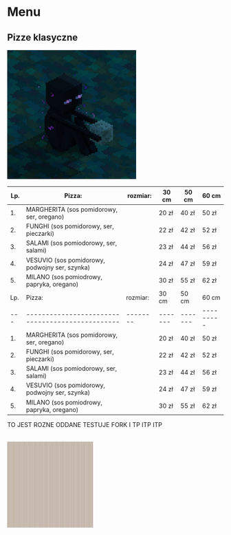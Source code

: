 # Menu

## Pizze klasyczne 


<img src = "img/enderman.png" width = 300>


|Lp.|Pizza:                                          |rozmiar: | 30 cm | 50 cm | 60 cm |
|---|------------------------------------------------|--------|-------|-------|---------|
|1. |MARGHERITA (sos pomidorowy, ser, oregano)       |        |20 zł  | 40 zł | 50 zł   |
|2. |FUNGHI (sos pomidorowy, ser, pieczarki)         |        |22 zł  | 42 zł | 52 zł   |
|3. |SALAMI (sos pomiodorowy, ser, salami)           |        |23 zł  | 44 zł | 56 zł   |
|4. |VESUVIO (sos pomidorowy, podwojny ser, szynka)  |        |24 zł  | 47 zł | 59 zł   |
|5. |MILANO (sos pomiodrowy, papryka, oregano)       |        |30 zł  | 55 zł | 62 zł   |
|Lp.|Pizza:                                          |rozmiar: | 30 cm | 50 cm | 60 cm |
|---|------------------------------------------------|--------|-------|-------|---------|
|1. |MARGHERITA (sos pomidorowy, ser, oregano)       |        |20 zł  | 40 zł | 50 zł   |
|2. |FUNGHI (sos pomidorowy, ser, pieczarki)         |        |22 zł  | 42 zł | 52 zł   |
|3. |SALAMI (sos pomiodorowy, ser, salami)           |        |23 zł  | 44 zł | 56 zł   |
|4. |VESUVIO (sos pomidorowy, podwojny ser, szynka)  |        |24 zł  | 47 zł | 59 zł   |
|5. |MILANO (sos pomiodrowy, papryka, oregano)       |        |30 zł  | 55 zł | 62 zł   |


TO JEST ROZNE ODDANE TESTUJE FORK I TP ITP ITP





<br>
<img src = "img/profile.png" width = 200>
